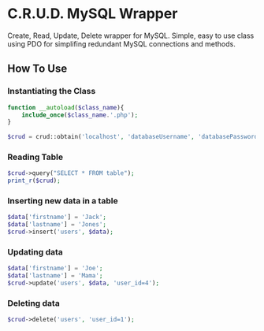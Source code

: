 C.R.U.D. MySQL Wrapper
==================

Create, Read, Update, Delete wrapper for MySQL.  Simple, easy to use class using PDO for simplifing redundant MySQL connections and methods.

## How To Use

### Instantiating the Class
```php
function __autoload($class_name){
	include_once($class_name.'.php');
}
	
$crud = crud::obtain('localhost', 'databaseUsername', 'databasePassword', 'databaseName');
```

### Reading Table
```php
$crud->query("SELECT * FROM table");
print_r($crud);
```

### Inserting new data in a table
```php
$data['firstname'] = 'Jack';
$data['lastname'] = 'Jones';
$crud->insert('users', $data);
```

### Updating data
```php
$data['firstname'] = 'Joe';
$data['lastname'] = 'Mama';
$crud->update('users', $data, 'user_id=4');
```

### Deleting data
```php
$crud->delete('users', 'user_id=1');
```
